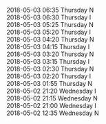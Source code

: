 2018-05-03 06:35 Thursday  N  
2018-05-03 06:30 Thursday  I  
2018-05-03 05:25 Thursday  N  
2018-05-03 05:20 Thursday  I  
2018-05-03 04:20 Thursday  N  
2018-05-03 04:15 Thursday  I  
2018-05-03 03:20 Thursday  N  
2018-05-03 03:15 Thursday  I  
2018-05-03 02:30 Thursday  N  
2018-05-03 02:20 Thursday  I  
2018-05-03 01:55 Thursday  N  
2018-05-02 21:20 Wednesday  I  
2018-05-02 21:15 Wednesday  N  
2018-05-02 21:00 Wednesday  I  
2018-05-02 12:35 Wednesday  N  
